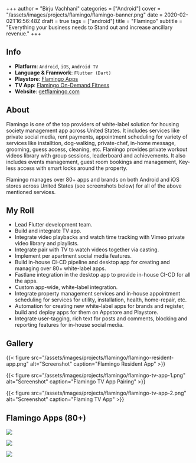 +++
author = "Birju Vachhani"
categories = ["Android"]
cover = "/assets/images/projects/flamingo/flamingo-banner.png"
date = 2020-02-02T16:56:48Z
draft = true
tags = ["android"]
title = "Flamingo"
subtitle = "Everything your business needs to Stand out and increase ancillary revenue."
+++

## Info

* **Platform**:       `Android`, `iOS`, `Android TV`
* **Language & Framwork**:     `Flutter (Dart)`
* **Playstore**:      [Flamingo Apps](https://play.google.com/store/apps/developer?id=Flamingo+Group+Inc)
* **TV App**:         [Flamingo On-Demand Fitness](https://play.google.com/store/apps/details?id=com.getflamingo.fitnesstvapp)
* **Website**:        [getflamingo.com](https://getflamingo.com)

## About

Flamingo is one of the top providers of white-label solution for housing society management app across United States. It includes services like private social media, rent payments, appointment scheduling for variety of services like installtion, dog-walking, private-chef, in-home message, grooming, guess access, cleaning, etc. Flamingo provides private workout videos library with group sessions, leaderboard and achievements. It also includes events management, guest room bookings and management, Key-less access with smart locks around the property.

Flamingo manages over 80+ apps and brands on both Android and iOS stores across United States (see screenshots below) for all of the above mentioned services.

## My Roll

- Lead Flutter development team.
- Build and integrate TV app.
- Integrate video playbacks and watch time tracking with Vimeo private video library and playlists.
- Integrate pair with TV to watch videos together via casting.
- Implement per apartment social media features.
- Build in-house CI-CD pipeline and desktop app for creating and managing over 80+ white-label apps.
- Fastlane integration in the desktop app to provide in-house CI-CD for all the apps.
- Custom app-wide, white-label integration.
- Integrate property management services and in-house appointment scheduling for services for utility, installation, health, home-repair, etc.
- Automation for creating new white-label apps for brands and register, build and deploy apps for them on Appstore and Playstore.
- Integrate user-tagging, rich text for posts and comments, blocking and reporting features for in-house social media.

## Gallery

{{< figure src="/assets/images/projects/flamingo/flamingo-resident-app.png" alt="Screenshot" caption="Flamingo Resident App" >}}

{{< figure src="/assets/images/projects/flamingo/flamingo-tv-app-1.png" alt="Screenshot" caption="Flamingo TV App Pairing" >}}

{{< figure src="/assets/images/projects/flamingo/flamingo-tv-app-2.png" alt="Screenshot" caption="Flaming TV App" >}}

## Flamingo Apps (80+)

![](/assets/images/flamingo-apps-1.png)

![](/assets/images/flamingo-apps-2.png)

![](/assets/images/flamingo-apps-3.png)